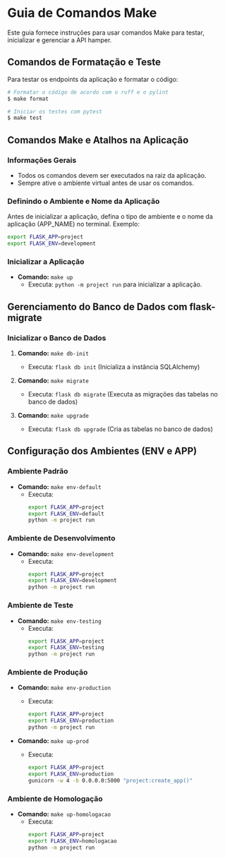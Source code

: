 # Guia de Comandos Make

Este guia fornece instruções para usar comandos Make para testar, inicializar e gerenciar a API hamper.

## Comandos de Formatação e Teste

Para testar os endpoints da aplicação e formatar o código:

```sh
# Formatar o código de acordo com o ruff e o pylint
$ make format

# Iniciar os testes com pytest
$ make test
```

## Comandos Make e Atalhos na Aplicação

### Informações Gerais

- Todos os comandos devem ser executados na raiz da aplicação.
- Sempre ative o ambiente virtual antes de usar os comandos.

### Definindo o Ambiente e Nome da Aplicação

Antes de inicializar a aplicação, defina o tipo de ambiente e o nome da aplicação (APP_NAME) no terminal. Exemplo:

```sh
export FLASK_APP=project
export FLASK_ENV=development
```

### Inicializar a Aplicação

- **Comando:** `make up`
  - Executa: `python -m project run` para inicializar a aplicação.

## Gerenciamento do Banco de Dados com flask-migrate

### Inicializar o Banco de Dados

1. **Comando:** `make db-init`
   - Executa: `flask db init` (Inicializa a instância SQLAlchemy)

2. **Comando:** `make migrate`
   - Executa: `flask db migrate` (Executa as migrações das tabelas no banco de dados)

3. **Comando:** `make upgrade`
   - Executa: `flask db upgrade` (Cria as tabelas no banco de dados)

## Configuração dos Ambientes (ENV e APP)

### Ambiente Padrão

- **Comando:** `make env-default`
  - Executa:
    ```sh
    export FLASK_APP=project
    export FLASK_ENV=default
    python -m project run
    ```

### Ambiente de Desenvolvimento

- **Comando:** `make env-development`
  - Executa:
    ```sh
    export FLASK_APP=project
    export FLASK_ENV=development
    python -m project run
    ```

### Ambiente de Teste

- **Comando:** `make env-testing`
  - Executa:
    ```sh
    export FLASK_APP=project
    export FLASK_ENV=testing
    python -m project run
    ```

### Ambiente de Produção

- **Comando:** `make env-production`
  - Executa:
    ```sh
    export FLASK_APP=project
    export FLASK_ENV=production
    python -m project run
    ```

- **Comando:** `make up-prod`
  - Executa:
    ```sh
    export FLASK_APP=project
    export FLASK_ENV=production
    gunicorn -w 4 -b 0.0.0.0:5000 "project:create_app()"
    ```

### Ambiente de Homologação

- **Comando:** `make up-homologacao`
  - Executa:
    ```sh
    export FLASK_APP=project
    export FLASK_ENV=homologacao
    python -m project run
    ```